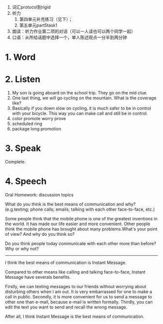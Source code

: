 1. 词汇protocol到rigid
2. 听力
   1. 第四单元补充练习（见下）；
   2. 第五单元part5task1
3. 朗读：听力作业第二项的对话（可以一人读也可以两个同学一起）
4. 口语：从所给话题中选择一个，单人陈述观点一分半到两分钟


# 1. Word


# 2. Listen

1. My son is going aboard on the school trip. They go on the mid clue.
2. One last thing, we will go cycling on the mountain. What is the coverage like?
3. Basically if you down slow on cycling, it is much safer to be in control with your bicycle. This way you can make call and still be in control.
4. color  promote  worry  prove
5. scheduled  ring  
6. package  long  promotion

# 3. Speak

Complete.


# 4. Speech

Oral Homework: discussion topics

What do you think is the best means of communication and why? (e.g.texting; phone calls; emails; talking with each other face-to-face, etc.)

Some people think that the mobile phone is one of the greatest inventions in the world. It has made our life easier and more convenient. Other people think the mobile phone has brought about many problems.What's your point of view? And why do you think so?

Do you think people today communicate with each other more than before? Why or why not?

---

I think the best means of communication is Instant Message.

Compared to other means like calling and talking face-to-face, Instant Message have severals benefits.

Firstly, we can texting messages to our friends without worrying about disturbing others when I am out. It is very embarrassed for one to make a call in public. Secondly, it is more convenient for us to send a message to other one than e-mail, because e-mail is written formally. Thirdly, you can edit the text you want to send and recall the wrong message.

After all, I think Instant Message is the best means of communication.